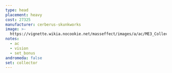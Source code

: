 ```yaml
---
type: head
placement: heavy
cost: 27325
manufacturer: cerberus-skunkworks
image: >-
  https://vignette.wikia.nocookie.net/masseffect/images/a/ac/ME3_Collector_Armor.png/revision/latest/scale-to-width-down/350?cb=20120314183021
notes:
  - ac
  - vision
  - set_bonus
andromeda: false
set: collector
---
```

